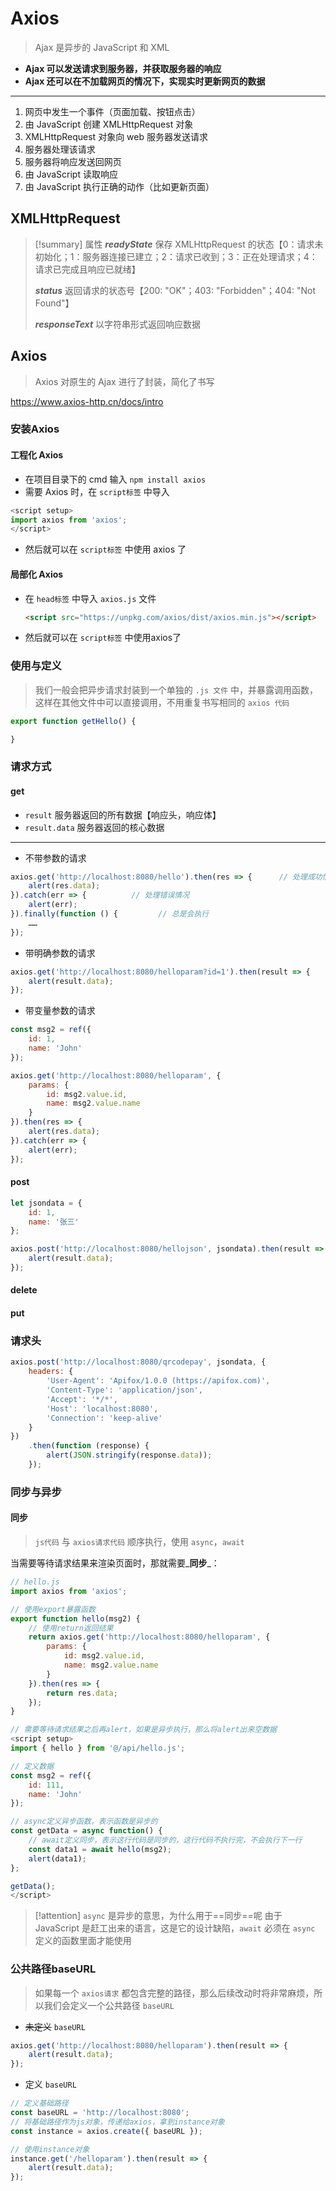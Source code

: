 # Axios

> Ajax 是异步的 JavaScript 和 XML

* **Ajax 可以发送请求到服务器，并获取服务器的响应**
* **Ajax 还可以在不加载网页的情况下，实现实时更新网页的数据**

***

1. 网页中发生一个事件（页面加载、按钮点击）
2. 由 JavaScript 创建 XMLHttpRequest 对象
3. XMLHttpRequest 对象向 web 服务器发送请求
4. 服务器处理该请求
5. 服务器将响应发送回网页
6. 由 JavaScript 读取响应
7. 由 JavaScript 执行正确的动作（比如更新页面）

## XMLHttpRequest

> \[!summary] 属性 _**readyState**_ 保存 XMLHttpRequest 的状态【0：请求未初始化；1：服务器连接已建立；2：请求已收到；3：正在处理请求；4：请求已完成且响应已就绪】
>
> _**status**_ 返回请求的状态号【200: "OK"；403: "Forbidden"；404: "Not Found"】
>
> _**responseText**_ 以字符串形式返回响应数据

## Axios

> Axios 对原生的 Ajax 进行了封装，简化了书写

https://www.axios-http.cn/docs/intro

### 安装Axios

#### 工程化 Axios

* 在项目目录下的 cmd 输入 `npm install axios`
* 需要 Axios 时，在 `script标签` 中导入

```js
<script setup>
import axios from 'axios';
</script>
```

* 然后就可以在 `script标签` 中使用 axios 了

#### 局部化 Axios

*   在 `head标签` 中导入 `axios.js` 文件

    ```html
    <script src="https://unpkg.com/axios/dist/axios.min.js"></script>
    ```
* 然后就可以在 `script标签` 中使用axios了

### 使用与定义

> 我们一般会把异步请求封装到一个单独的 `.js 文件` 中，并暴露调用函数，这样在其他文件中可以直接调用，不用重复书写相同的 `axios 代码`

```js
export function getHello() {

}
```

### 请求方式

#### get

* `result` 服务器返回的所有数据【响应头，响应体】
* `result.data` 服务器返回的核心数据

***

* 不带参数的请求

```js
axios.get('http://localhost:8080/hello').then(res => {      // 处理成功情况
	alert(res.data);
}).catch(err => {          // 处理错误情况
	alert(err);
}).finally(function () {         // 总是会执行
	……
});
```

* 带明确参数的请求

```js
axios.get('http://localhost:8080/helloparam?id=1').then(result => {
	alert(result.data);
});
```

* 带变量参数的请求

```js
const msg2 = ref({
    id: 1,
    name: 'John'
});

axios.get('http://localhost:8080/helloparam', {
    params: {
        id: msg2.value.id,
        name: msg2.value.name
    }
}).then(res => {
    alert(res.data);
}).catch(err => {
    alert(err);
});
```

#### post

```js
let jsondata = {
	id: 1,
	name: '张三'
};

axios.post('http://localhost:8080/hellojson', jsondata).then(result => {
	alert(result.data);
});
```

#### delete

#### put

### 请求头

```js
axios.post('http://localhost:8080/qrcodepay', jsondata, {
	headers: {
		'User-Agent': 'Apifox/1.0.0 (https://apifox.com)',
		'Content-Type': 'application/json',
		'Accept': '*/*',
		'Host': 'localhost:8080',
		'Connection': 'keep-alive'
	}
})
	.then(function (response) {
		alert(JSON.stringify(response.data));
	});
```

### 同步与异步

#### 同步

> `js代码` 与 `axios请求代码` 顺序执行，使用 `async`，`await`

当需要等待请求结果来渲染页面时，那就需要_**同步**_：

```js
// hello.js
import axios from 'axios';

// 使用export暴露函数
export function hello(msg2) {   
	// 使用return返回结果
    return axios.get('http://localhost:8080/helloparam', {  
        params: {
            id: msg2.value.id,
            name: msg2.value.name
        }
    }).then(res => {
        return res.data;
    });
}
```

```js
// 需要等待请求结果之后再alert，如果是异步执行，那么将alert出来空数据
<script setup>
import { hello } from '@/api/hello.js';

// 定义数据
const msg2 = ref({
    id: 111,
    name: 'John'
});

// async定义异步函数，表示函数是异步的
const getData = async function() {
	// await定义同步，表示这行代码是同步的，这行代码不执行完，不会执行下一行
    const data1 = await hello(msg2);  	
    alert(data1);
};

getData();
</script>
```

> \[!attention] `async` 是异步的意思，为什么用于==同步==呢 由于 JavaScript 是赶工出来的语言，这是它的设计缺陷，`await` 必须在 `async` 定义的函数里面才能使用

### 公共路径baseURL

> 如果每一个 `axios请求` 都包含完整的路径，那么后续改动时将非常麻烦，所以我们会定义一个公共路径 `baseURL`

* ~~未定义~~ `baseURL`

```js
axios.get('http://localhost:8080/helloparam').then(result => {
	alert(result.data);
});
```

* 定义 `baseURL`

```js
// 定义基础路径
const baseURL = 'http://localhost:8080';
// 将基础路径作为js对象，传递给axios，拿到instance对象
const instance = axios.create({ baseURL });

// 使用instance对象
instance.get('/helloparam').then(result => {
	alert(result.data);
});
```
